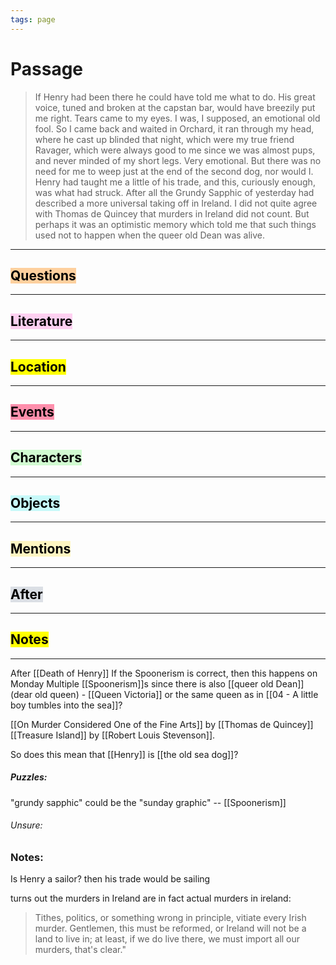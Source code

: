 ```yaml
---
tags: page
---
```

# Passage
> If Henry had been there he could have told me what to do. His great voice, tuned and broken at the capstan bar, would have breezily put me right. Tears came to my eyes. I was, I supposed, an emotional old fool. So I came back and waited in Orchard, it ran through my head, where he cast up blinded that night, which were my true friend Ravager, which were always good to me since we was almost pups, and never minded of my short legs. Very emotional. But there was no need for me to weep just at the end of the second dog, nor would I. Henry had taught me a little of his trade, and this, curiously enough, was what had struck. After all the Grundy Sapphic of yesterday had described a more universal taking off in Ireland. I did not quite agree with Thomas de Quincey that murders in Ireland did not count. But perhaps it was an optimistic memory which told me that such things used not to happen when the queer old Dean was alive.
---
## <mark style="background: #FFB86CA6;">Questions</mark>
---


## <mark style="background: #FFB8EBA6;">Literature</mark>
---

## <mark class="hltr-purple">Location</mark>
---

## <mark style="background: #FF5582A6;">Events</mark>
---

## <mark style="background: #BBFABBA6;">Characters</mark>
---

## <mark style="background: #ABF7F7A6;">Objects</mark>
---

## <mark style="background: #FFF3A3A6;">Mentions</mark>
---

## <mark style="background: #CACFD9A6;">After</mark>
---

## <mark class="hltr-blue">Notes</mark>
---
After [[Death of Henry]]
If the Spoonerism is correct, then this happens on Monday
Multiple [[Spoonerism]]s since there is also [[queer old Dean]] (dear old queen) - [[Queen Victoria]] or the same queen as in [[04 - A little boy tumbles into the sea]]?

[[On Murder Considered One of the Fine Arts]] by [[Thomas de Quincey]]
[[Treasure Island]] by [[Robert Louis Stevenson]].

So does this mean that [[Henry]] is [[the old sea dog]]?

##### Puzzles:
"grundy sapphic" could be the "sunday graphic" -- [[Spoonerism]]

###### Unsure:

### Notes:
Is Henry a sailor? then his trade would be sailing

turns out the murders in Ireland are in fact actual murders in ireland:
>Tithes, politics, or something wrong in principle, vitiate every Irish murder. Gentlemen, this must be reformed, or Ireland will not be a land to live in; at least, if we do live there, we must import all our murders, that's clear."
